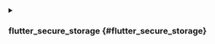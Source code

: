 <details>
<summary>

### flutter_secure_storage {#flutter_secure_storage}

</summary>

我们使用 [flutter_secure_storage](https://pub.dev/packages/flutter_secure_storage) 来实现跨平台的持久安全令牌存储。其底层实现：

- iOS 使用 Keychain
- Android 使用 AES 加密。

### 配置 Android 版本： {#config-android-version}

在 [project]/android/app/build.gradle 中将 minSdkVersion 设置为 >= 18。

```kotlin
  android {
      ...

      defaultConfig {
          ...
          minSdkVersion 18
          ...
      }
  }
```

### 禁用自动备份： {#disable-autobackup}

:::note

默认情况下，Android 会在 Google Drive 上备份数据。这可能导致异常 java.security.InvalidKeyException:Failed to unwrap key。

:::

为避免这种情况，你可以禁用应用的自动备份或从 FlutterSecureStorage 中排除 sharedprefs。

1. 要禁用自动备份，请转到应用的 manifest 文件并设置布尔值 android:allowBackup：

   ```xml
   <manifest ... >
       ...
       <application
         android:allowBackup="false"
         android:fullBackupContent="false"
         ...
       >
           ...
       </application>
   </manifest>

   ```

2. 从 FlutterSecureStorage 中排除 sharedprefs。

   如果你需要为应用启用 android:fullBackupContent。设置一个备份规则以 [排除](https://developer.android.com/guide/topics/data/autobackup#IncludingFiles) 插件使用的 prefs：

   ```xml
   <application ...
     android:fullBackupContent="@xml/backup_rules">
   </application>
   ```

   ```xml
   <?xml version="1.0" encoding="utf-8"?>
   <full-backup-content>
     <exclude domain="sharedpref" path="FlutterSecureStorage"/>
   </full-backup-content>
   ```

   请查看 [flutter_secure_storage](https://pub.dev/packages/flutter_secure_storage#configure-android-version) 了解更多详情。

</details>
